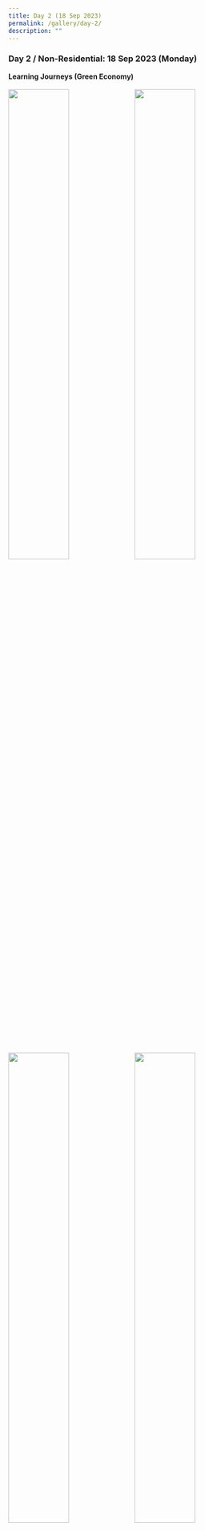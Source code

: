 ```yaml
---
title: Day 2 (18 Sep 2023)
permalink: /gallery/day-2/
description: ""
---
```

### **Day 2 / Non-Residential: 18 Sep 2023 (Monday)**
<b>Learning Journeys (Green Economy)</b>
<br>
<br>
<img style="float: left; width: 49%; margin-right: 1%; margin-bottom: 0.5em;" src="https://hosting.photobucket.com/images/i/tracyng81/313-2.JPG?width=590&amp;height=590&amp;fit=bounds"><img style="float: left; width: 49%; margin-right: 1%; margin-bottom: 0.5em;" src="https://hosting.photobucket.com/images/i/tracyng81/313-1.JPG?width=590&amp;height=590&amp;fit=bounds"><img style="float: left; width: 49%; margin-right: 1%; margin-bottom: 0.5em;" src="https://hosting.photobucket.com/images/i/tracyng81/313-3.JPG?width=590&amp;height=590&amp;fit=bounds"><img style="float: left; width: 49%; margin-right: 1%; margin-bottom: 0.5em;" src="https://hosting.photobucket.com/images/i/tracyng81/Mandai-1.jpg?width=590&amp;height=590&amp;fit=bounds"><img style="float: left; width: 49%; margin-right: 1%; margin-bottom: 0.5em;" src="https://hosting.photobucket.com/images/i/tracyng81/Mandai-2.jpg?width=590&amp;height=590&amp;fit=bounds"><img style="float: left; width: 49%; margin-right: 1%; margin-bottom: 0.5em;" src="https://hosting.photobucket.com/images/i/tracyng81/Mandai-3.jpg?width=590&amp;height=590&amp;fit=bounds"><img style="float: left; width: 49%; margin-right: 1%; margin-bottom: 0.5em;" src="https://hosting.photobucket.com/images/i/tracyng81/Mandai-4.jpg?width=590&amp;height=590&amp;fit=bounds"><img style="float: left; width: 49%; margin-right: 1%; margin-bottom: 0.5em;" src="https://hosting.photobucket.com/images/i/tracyng81/Mandai-5.jpg?width=590&amp;height=590&amp;fit=bounds"><img style="float: left; width: 49%; margin-right: 1%; margin-bottom: 0.5em;" src="https://hosting.photobucket.com/images/i/tracyng81/Mandai-6.jpg?width=590&amp;height=590&amp;fit=bounds"><img style="float: left; width: 49%; margin-right: 1%; margin-bottom: 0.5em;" src="https://hosting.photobucket.com/images/i/tracyng81/Mandai-7.jpg?width=590&amp;height=590&amp;fit=bounds"><a></a>

<br>
<br>
<b>Learning Journeys (Green Resources)</b> 
<br>
<br>
<img style="float: left; width: 46.2%; margin-right: 1%; margin-bottom: 0.5em;" src="https://hosting.photobucket.com/images/i/tracyng81/Siloso-1.jpg?width=590&amp;height=590&amp;fit=bounds"><img style="float: left; width: 51.5%; margin-right: 1%; margin-bottom: 0.5em;" src="https://hosting.photobucket.com/images/i/tracyng81/Siloso-3.jpg?width=590&amp;height=590&amp;fit=bounds"><img style="float: left; width: 30.5%; margin-right: 1%; margin-bottom: 0.5em;" src="https://hosting.photobucket.com/images/i/tracyng81/Siloso-2.jpg?width=590&amp;height=590&amp;fit=bounds"><img style="float: left; width: 67.1%; margin-right: 1%; margin-bottom: 0.5em;" src="https://hosting.photobucket.com/images/i/tracyng81/Siloso-4.jpg?width=590&amp;height=590&amp;fit=bounds"><a></a>
<br>
<br>
<br>
<br>
<br>
<br>
<br>
<br>
<br>
<br>
<br>
<br>
<br>
<br>
<br>
<br>
<br>
<br>
<br>
<br>
<br>
<br>
<br>
<br>
<br>
<br>
<br>
<br>
<br>
<br>
<br>
<br>
<br>
<br>
<br>
<br>
<br>
<br>
<br>
<br>
<br>
<br>
